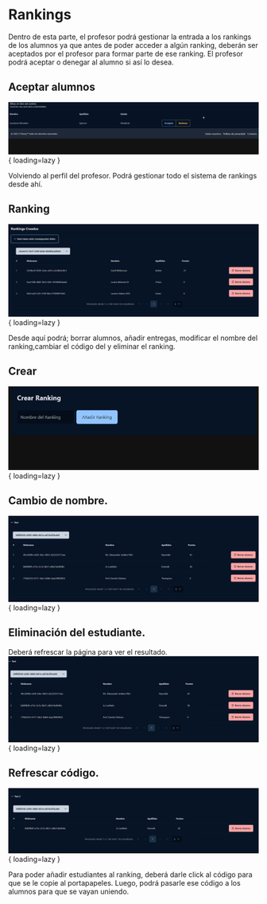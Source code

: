 # Rankings

Dentro de esta parte, el profesor podrá gestionar la entrada a los rankings de los alumnos ya que antes de poder acceder a algún ranking, deberán ser aceptados por el profesor para formar parte de ese ranking. El profesor podrá aceptar o denegar al alumno si así lo desea.

## Aceptar alumnos

![Muestra de entrada al ranking](../../images/teacher/evaluation/evaluation_queue.gif){ loading=lazy }

Volviendo al perfil del profesor. Podrá gestionar todo el sistema de rankings desde ahí.

## Ranking

![Muestra de ranking](../../images/teacher/ranking/ranking.png){ loading=lazy }

Desde aquí podrá; borrar alumnos, añadir entregas, modificar el nombre del ranking,cambiar el código del y eliminar el ranking.

## Crear

![Creación de ranking](../../images/teacher/ranking/ranking_creation.gif){ loading=lazy }

## Cambio de nombre.

![Cambio del nombre del ranking](../../images/teacher/ranking/ranking_rename.gif){ loading=lazy }

## Eliminación del estudiante.

Deberá refrescar la página para ver el resultado.
![Borrar alumno del ranking](../../images/teacher/ranking/ranking_student_delete.gif){ loading=lazy }

## Refrescar código.

![Refrescar código del ranking](../../images/teacher/ranking/ranking_refresh_code.gif){ loading=lazy }

Para poder añadir estudiantes al ranking, deberá darle click al código para que se le copie al portapapeles. Luego, podrá pasarle ese código a los alumnos para que se vayan uniendo.

